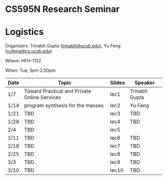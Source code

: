 # CS595N Research Seminar

# Logistics
Organizers: Trinabh Gupta (trinabh@ucsb.edu), Yu Feng (yufeng@cs.ucsb.edu)

Where: HFH-1132

When: Tue, 1pm-2:50pm


| Date  | Topic                                         | Slides | Speaker |
|-------|-----------------------------------------------|--------|------|
| 1/7  | Toward Practical and Private Online Services   |   lec1   |  Trinabh Gupta    |
| 1/14  | program synthesis for the masses         |  lec2      |  Yu Feng    |   
| 1/21  |TBD             |  lec3      |  TBD    |   
| 1/28  | TBD       |  lec4     |   TBD   |    
| 2/4 | TBD                   |  lec5    |      |    
| 2/11 | TBD                           |  lec6      |  TBD    | 
| 2/18 | TBD                           |  lec7     |   TBD   |   
| 2/25 | TBD              | lec8        |   TBD   |    
| 3/3 | TBD            |   lec9     |   TBD   |   
| 3/10 | TBD                         | lec10       |  TBD    |   

